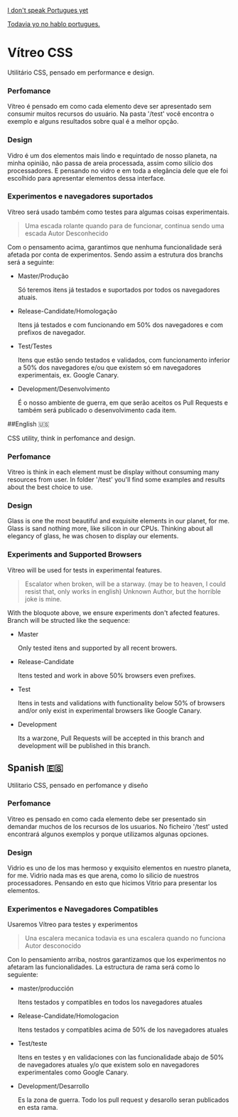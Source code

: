[I don't speak Portugues yet](#english) 

[Todavia yo no hablo portugues.](#spanish)

# Vítreo CSS

Utilitário CSS, pensado em performance e design.

### Perfomance  

Vítreo é pensado em como cada elemento deve ser apresentado sem consumir muitos recursos do usuário. Na pasta '/test' você encontra o exemplo e alguns resultados sobre qual é a melhor opção.

### Design

Vidro é um dos elementos mais lindo e requintado de nosso planeta, na minha opinião, não passa de areia processada, assim como silício dos processadores. E pensando no vidro e em toda a elegância dele que ele foi escolhido para apresentar elementos dessa interface.

### Experimentos e navegadores suportados

Vítreo será usado também como testes para algumas coisas experimentais.


> Uma escada rolante quando para de funcionar, continua sendo uma escada
>                                                     Autor Desconhecido

Com o pensamento acima, garantimos que nenhuma funcionalidade será afetada por conta de experimentos. Sendo assim a estrutura dos branchs será a seguinte:

* Master/Produção

	Só teremos itens já testados e suportados por todos os navegadores atuais.

* Release-Candidate/Homologação

	Itens já testados e com funcionando em 50% dos navegadores e com prefixos de navegador.

* Test/Testes

	Itens que estão sendo testados e validados, com funcionamento inferior a 50% dos navegadores e/ou que existem só em navegadores experimentais, ex. Google Canary.

* Development/Desenvolvimento

	É o nosso ambiente de guerra, em que serão aceitos os Pull Requests e também será publicado o desenvolvimento cada item.


##<a id=english>English :us: </a>

CSS utility, think in perfomance and design.

### Perfomance  

Vitreo is think in each element must be display without consuming many resources from user. In folder '/test' you'll find some examples and results about the best choice to use.

### Design

Glass is one the most beautiful and exquisite elements in our planet, for me. Glass is sand nothing more, like silicon in our CPUs. Thinking about all elegancy of glass, he was chosen to display our elements.

### Experiments and Supported Browsers

Vítreo will be used for tests in experimental features.

> Escalator when broken, will be a starway. (may be to heaven, I could resist that, only works in english)
>                                  Unknown Author, but the horrible joke is mine.

With the bloquote above, we ensure experiments don't afected features. Branch will be structed like the sequence:

* Master
	
	Only tested itens and supported by all recent browers.

* Release-Candidate
	
	Itens tested and work in above 50% browsers even prefixes.

* Test

	Itens in tests and validations with functionality below 50% of browsers and/or only exist in experimental browsers like Google Canary.

* Development

	Its a warzone, Pull Requests will be accepted in this branch and development will be published in this branch.

## <a id=spanish>Spanish :es: </a>

Utilitario CSS, pensado en perfomance y diseño

### Perfomance

Vitreo es pensado en como cada elemento debe ser presentado sin demandar muchos de los recursos de los usuarios. No ficheiro '/test' usted encontrará algunos exemplos y porque utilizamos algunas opciones.

### Design

Vidrio es uno de los mas hermoso y exquisito elementos en nuestro planeta, for me. Vidrio nada mas es que arena, como lo silicio de nuestros processadores. Pensando en esto que hicimos Vitrio para presentar los elementos.

### Experimentos e Navegadores Compatibles

Usaremos Vítreo para testes y experimentos

> Una escalera mecanica todavia es una escalera quando no funciona
>                                               Autor desconocido

Con lo pensamiento arriba, nostros garantizamos que los experimentos no afetaram las funcionalidades. La estructura de rama será como lo seguiente:

* master/producción

	Itens testados y compatibles en todos los navegadores atuales 

* Release-Candidate/Homologacion

	Itens testados y compatibles acima de 50% de los navegadores atuales

* Test/teste

	Itens en testes y en validaciones con las funcionalidade abajo de 50% de navegadores atuales y/o que existem solo en navegadores experimentales como Google Canary.

* Development/Desarrollo
	
	Es la zona de guerra. Todo los pull request y desarollo seran publicados en esta rama.
